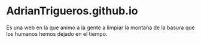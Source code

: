 # AdrianTrigueros.github.io

Es una web en la que animo a la gente a limpiar la montaña de la basura que los humanos hemos dejado en el tiempo.
